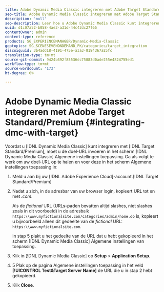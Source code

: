 ```yaml
---
title: Adobe Dynamic Media Classic integreren met Adobe Target Standard/Premium
seo-title: Adobe Dynamic Media Classic integreren met Adobe Target Standard/Premium
description: 'null'
seo-description: Leer hoe u Adobe Dynamic Media Classic kunt integreren met Adobe Target Standard/Premium.
uuid: d1c07a52-b058-4ae3-a31d-44c43dc27f65
contentOwner: admin
content-type: reference
products: SG_EXPERIENCEMANAGER/Dynamic-Media-Classic
geptopics: SG_SCENESEVENONDEMAND_PK/categories/target_integration
discoiquuid: 3b4add18-4191-475e-a3a3-0184367a25fc
translation-type: tm+mt
source-git-commit: 9424b392f85536dc75083d0ade255e4824755ed1
workflow-type: tm+mt
source-wordcount: '173'
ht-degree: 0%

---
```



# Adobe Dynamic Media Classic integreren met Adobe Target Standard/Premium {#integrating-dmc-with-target}

Voordat u [!DNL Dynamic Media Classic] kunt integreren met [!DNL Target Standard/Premium], moet u de doel-URL invoeren in het scherm [!DNL Dynamic Media Classic] Algemene instellingen toepassing. Ga als volgt te werk om uw doel-URL op te halen en voer deze in het scherm Algemene instellingen toepassing in:

1. Meld u aan bij uw [!DNL Adobe Experience Cloud]-account.[!DNL Target Standard/Premium]
1. Nadat u zich, in de adresbar van uw browser login, kopieert URL tot en met *.com*.

   Als de *fictional* URL (URLs-paden bevatten altijd slashes, niet slashes zoals in dit voorbeeld) in de adresbalk `https:\\www.myfictionalsite.com/categories/admin/home.do` is, kopieert u bijvoorbeeld alleen dit gedeelte van de *fictional* URL: `https:\\www.myfictionalsite.com`.

   In stap 5 plakt u het gedeelte van de URL dat u hebt gekopieerd in het scherm [!DNL Dynamic Media Classic] Algemene instellingen van toepassing.

1. Klik in [!DNL Dynamic Media Classic] op **Setup** > **Application Setup**.
1. 5 Plak op de pagina Algemene instellingen toepassing in het veld **[!UICONTROL Test&Target Server Name]** de URL die u in stap 2 hebt gekopieerd.
1. Klik **Close**.


